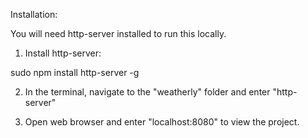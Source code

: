 Installation:

You will need http-server installed to run this locally.

1. Install http-server:
  
  sudo npm install http-server -g

2. In the terminal, navigate to the "weatherly" folder and enter "http-server"

3. Open web browser and enter "localhost:8080" to view the project.